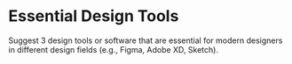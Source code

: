 # Essential Design Tools

Suggest 3 design tools or software that are essential for modern designers in different design fields (e.g., Figma, Adobe XD, Sketch).